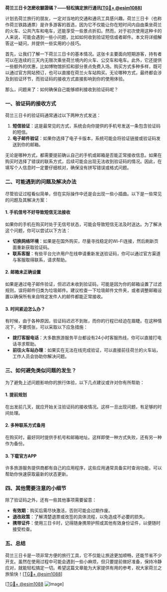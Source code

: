 **荷兰三日卡怎麽收驗證碼？——轻松搞定旅行通讯[[TG💪+ @esim1088](https://t.me/s/esim1088)]**

计划去荷兰旅行的朋友，一定对当地的交通和通讯工具感兴趣。荷兰三日卡（也称作荷兰铁路通票）是许多游客的首选，因为它不仅能让你在短时间内自由乘坐荷兰的火车、公共汽车和电车，还能享受一些景点折扣。然而，对于初次使用这种卡的人来说，可能会遇到一些小问题，比如如何收到验证短信或者邮件。本文将详细解答这一疑问，并提供一些实用的小技巧。

首先，让我们了解一下荷兰三日卡的基本情况。这张卡主要面向短期游客，持有者可以在连续的三天内无限次乘坐荷兰境内的火车、公交车和电车。此外，它还提供一些额外的优惠，比如博物馆折扣和部分景点免费入场。购买方式多种多样，既可以通过官方网站预订，也可以直接在荷兰火车站购买。无论哪种方式，最终都会涉及到验证环节，而验证码的接收方式直接影响到你的使用体验。

那么，问题来了：如何确保自己能够顺利接收到验证码呢？

### **一、验证码的接收方式**
荷兰三日卡的验证码通常通过以下两种方式发送：
1. **短信验证**：这是最常见的方式，系统会向你提供的手机号发送一条包含验证码的短信。
2. **电子邮件验证**：如果你选择了电子卡版本，系统可能会将验证链接或验证码发送到你的邮箱。

无论是哪种方式，都需要提前确认自己的手机或邮箱是否能正常接收信息。如果在购买时选择了错误的联系方式，后续可能会出现无法收到验证码的情况。因此，在填写个人信息时一定要仔细核对，确保没有拼写错误或格式问题。

### **二、可能遇到的问题及解决办法**
尽管验证过程看似简单，但在实际操作中还是会出现一些小插曲。以下是一些常见的问题及其解决方案：

#### **1. 手机信号不好导致短信无法接收**
如果你的手机在购买时处于无信号状态，可能会导致短信无法及时送达。为了解决这个问题，你可以尝试以下方法：
- **切换网络环境**：如果是在国外购买，尽量寻找稳定的Wi-Fi连接，然后刷新页面重新获取验证码。
- **联系客服**：有些平台允许用户在线申请重新发送验证码，你可以通过官方渠道与客服取得联系，请求帮助。

#### **2. 邮箱未正确设置**
如果是通过电子邮件验证，但迟迟未收到验证码，可能是因为你的邮箱设置了过滤规则，误将邮件归类为垃圾邮件。建议检查一下垃圾邮件文件夹，或者调整邮箱设置以确保所有来自特定发件人的邮件都能正常接收。

#### **3. 时间紧迫怎么办？**
有时候，由于各种原因，验证码迟迟不到账，而你的行程已经迫在眉睫。在这种情况下，不要慌张，可以采取以下应急措施：
- **拨打客服电话**：大多数旅游服务平台都设有24小时客服热线，你可以直接打电话寻求帮助。
- **前往火车站办理**：如果实在无法在线完成验证，可以直接前往荷兰的火车站，工作人员会协助你解决问题。

### **三、如何避免类似问题的发生？**
为了避免上述问题影响你的旅行体验，以下几点建议或许对你有所帮助：

#### **1. 提前规划**
在出发前几天，就应开始关注验证码的接收情况。这样一旦出现问题，有足够的时间处理。

#### **2. 多种联系方式备用**
在购买时，最好同时提供手机号和邮箱地址。这样即使一种方式失败，还有另一种作为备份。

#### **3. 下载官方APP**
许多旅游服务提供商都有自己的应用程序，这些应用通常具备实时查询功能，可以帮助你快速获取最新的状态更新。

### **四、其他需要注意的小细节**
除了验证码之外，还有一些其他事项需要留意：
- **有效期**：购买后需尽快激活，否则可能会过期作废。
- **退改政策**：了解清楚退票或改签的具体流程，以免造成不必要的损失。
- **携带证件**：使用三日卡时，记得随身携带护照或其他有效身份证件，以便随时接受检查。

### **五、总结**
荷兰三日卡是一项非常方便的旅行工具，它不仅能让旅途更加顺畅，还能节省不少开支。虽然在使用过程中可能会遇到一些小麻烦，但只要提前做好准备，保持冷静应对，就能轻松搞定一切。希望这篇文章能为大家提供有用的参考，祝大家荷兰之旅愉快！[[TG💪+ @esim1088](https://t.me/s/esim1088)]

[[TG💪+ @esim1088](https://t.me/s/esim1088) ![Image](https://i.postimg.cc/4NQfJmqS/Snipaste-2025-05-13-00-14-12.png)]